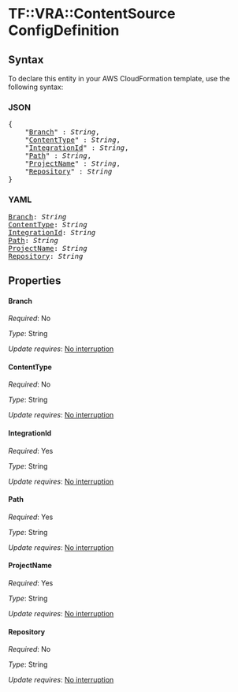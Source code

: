 # TF::VRA::ContentSource ConfigDefinition

## Syntax

To declare this entity in your AWS CloudFormation template, use the following syntax:

### JSON

<pre>
{
    "<a href="#branch" title="Branch">Branch</a>" : <i>String</i>,
    "<a href="#contenttype" title="ContentType">ContentType</a>" : <i>String</i>,
    "<a href="#integrationid" title="IntegrationId">IntegrationId</a>" : <i>String</i>,
    "<a href="#path" title="Path">Path</a>" : <i>String</i>,
    "<a href="#projectname" title="ProjectName">ProjectName</a>" : <i>String</i>,
    "<a href="#repository" title="Repository">Repository</a>" : <i>String</i>
}
</pre>

### YAML

<pre>
<a href="#branch" title="Branch">Branch</a>: <i>String</i>
<a href="#contenttype" title="ContentType">ContentType</a>: <i>String</i>
<a href="#integrationid" title="IntegrationId">IntegrationId</a>: <i>String</i>
<a href="#path" title="Path">Path</a>: <i>String</i>
<a href="#projectname" title="ProjectName">ProjectName</a>: <i>String</i>
<a href="#repository" title="Repository">Repository</a>: <i>String</i>
</pre>

## Properties

#### Branch

_Required_: No

_Type_: String

_Update requires_: [No interruption](https://docs.aws.amazon.com/AWSCloudFormation/latest/UserGuide/using-cfn-updating-stacks-update-behaviors.html#update-no-interrupt)

#### ContentType

_Required_: No

_Type_: String

_Update requires_: [No interruption](https://docs.aws.amazon.com/AWSCloudFormation/latest/UserGuide/using-cfn-updating-stacks-update-behaviors.html#update-no-interrupt)

#### IntegrationId

_Required_: Yes

_Type_: String

_Update requires_: [No interruption](https://docs.aws.amazon.com/AWSCloudFormation/latest/UserGuide/using-cfn-updating-stacks-update-behaviors.html#update-no-interrupt)

#### Path

_Required_: Yes

_Type_: String

_Update requires_: [No interruption](https://docs.aws.amazon.com/AWSCloudFormation/latest/UserGuide/using-cfn-updating-stacks-update-behaviors.html#update-no-interrupt)

#### ProjectName

_Required_: Yes

_Type_: String

_Update requires_: [No interruption](https://docs.aws.amazon.com/AWSCloudFormation/latest/UserGuide/using-cfn-updating-stacks-update-behaviors.html#update-no-interrupt)

#### Repository

_Required_: No

_Type_: String

_Update requires_: [No interruption](https://docs.aws.amazon.com/AWSCloudFormation/latest/UserGuide/using-cfn-updating-stacks-update-behaviors.html#update-no-interrupt)

